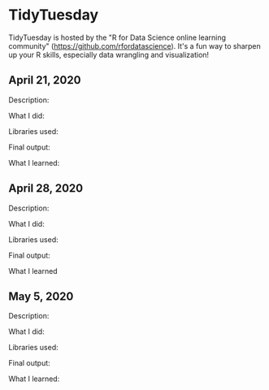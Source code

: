 # TidyTuesday
TidyTuesday is hosted by the "R for Data Science online learning community" (https://github.com/rfordatascience). It's a fun way to sharpen up your R skills, especially data wrangling and visualization!

## April 21, 2020
Description:

What I did:

Libraries used:

Final output:

What I learned:


## April 28, 2020
Description:

What I did:

Libraries used:

Final output:

What I learned


## May 5, 2020
Description:

What I did:

Libraries used:

Final output:

What I learned:

